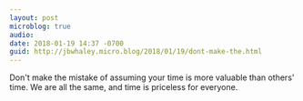 ```yaml
---
layout: post
microblog: true
audio: 
date: 2018-01-19 14:37 -0700
guid: http://jbwhaley.micro.blog/2018/01/19/dont-make-the.html
---
```

Don't make the mistake of assuming your time is more valuable than others' time. We are all the same, and time is priceless for everyone.
